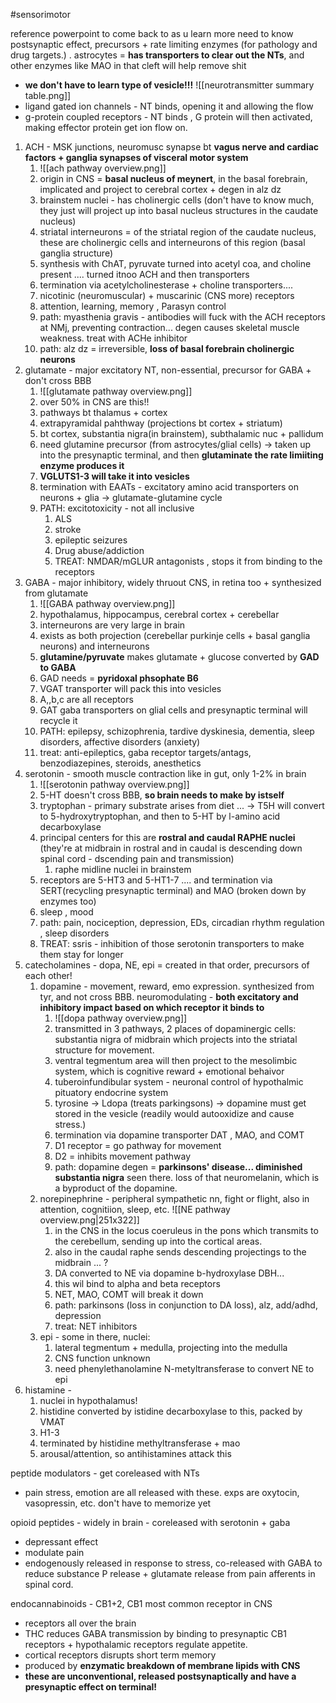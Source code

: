 #sensorimotor 

reference powerpoint to come back to as u learn more
need to know postsynaptic effect, precursors + rate limiting enzymes (for pathology and drug targets.) . 
astrocytes = **has transporters to clear out the NTs**, and other enzymes like MAO in that cleft will help remove shit 
- **we don't have to learn type of vesicle!!!**
![[neurotransmitter summary table.png]]
- ligand gated ion channels - NT binds, opening it and allowing the flow 
- g-protein coupled receptors - NT binds , G protein will then activated, making effector protein get ion flow on. 

1. ACH - MSK junctions, neuromusc synapse bt **vagus nerve and cardiac factors + ganglia synapses of visceral motor system**
	1. ![[ach pathway overview.png]]
	2. origin in CNS = **basal nucleus of meynert**, in the basal forebrain, implicated and project to cerebral cortex + degen in alz dz
	3. brainstem nuclei - has cholinergic cells (don't have to know much, they just will project up into basal nucleus structures in the caudate nucleus)
	4. striatal interneurons = of the striatal region of the caudate nucleus, these are cholinergic cells and interneurons of this region (basal ganglia structure)
	5. synthesis with ChAT, pyruvate turned into acetyl coa, and choline present .... turned itnoo ACH and then transporters 
	6. termination via acetylcholinesterase + choline transporters.... 
	7. nicotinic (neuromuscular) + muscarinic (CNS more) receptors 
	8. attention, learning, memory , Parasyn control 
	9. path: myasthenia gravis - antibodies will fuck with the ACH receptors at NMj, preventing contraction... degen causes skeletal muscle weakness. treat with ACHe inhibitor
	10. path: alz dz = irreversible, **loss of basal forebrain cholinergic neurons**
2. glutamate - major excitatory NT, non-essential, precursor for GABA + don't cross BBB
	1. ![[glutamate pathway overview.png]]
	2. over 50% in CNS are this!!
	3. pathways bt thalamus + cortex
	4. extrapyramidal pahthway (projections bt cortex + striatum)
	5. bt cortex, substantia nigra(in brainstem), subthalamic nuc + pallidum 
	6.  need glutamine precursor (from astrocytes/glial cells) -> taken up into the presynaptic terminal, and then **glutaminate the rate limiiting enzyme produces it**
	7. **VGLUTS1-3 will take it into vesicles** 
	8. termination with EAATs - excitatory amino acid transporters on neurons + glia -> glutamate-glutamine cycle 
	9. PATH: excitotoxicity - not all inclusive 
		1. ALS
		2. stroke
		3. epileptic seizures
		4. Drug abuse/addiction 
		5. TREAT: NMDAR/mGLUR antagonists , stops it from binding to the receptors 
3. GABA - major inhibitory, widely thruout CNS, in retina too + synthesized from glutamate
	1. ![[GABA pathway overview.png]]
	2. hypothalamus, hippocampus, cerebral cortex + cerebellar 
	3. interneurons are very large in brain 
	4. exists as both projection (cerebellar purkinje cells + basal ganglia neurons) and interneurons 
	5. **glutamine/pyruvate** makes glutamate + glucose converted by **GAD to GABA**
	6. GAD needs = **pyridoxal phsophate B6**
	7. VGAT transporter will pack this into vesicles 
	8. A,,b,c are all receptors 
	9. GAT gaba transporters on glial cells and presynaptic terminal will recycle it 
	10. PATH: epilepsy, schizophrenia, tardive dyskinesia, dementia, sleep disorders, affective disorders (anxiety)
	11. treat: anti-epileptics, gaba receptor targets/antags, benzodiazepines, steroids, anesthetics 
4. serotonin - smooth muscle contraction like in gut, only 1-2% in brain
	1. ![[serotonin pathway overview.png]]
	2. 5-HT doesn't cross BBB, **so brain needs to make by istself**
	3. tryptophan - primary substrate arises from diet ... -> T5H will convert to 5-hydroxytryptophan, and then to 5-HT by l-amino acid decarboxylase 
	4. principal centers for this are **rostral and caudal RAPHE nuclei** (they're at midbrain in rostral and in caudal is descending down spinal cord - dscending pain and transmission) 
		1. raphe midline nuclei in brainstem 
	5. receptors are 5-HT3 and 5-HT1-7 .... and termination via SERT(recycling presynaptic terminal) and MAO (broken down by enzymes too)
	6. sleep , mood 
	7. path: pain, nociception, depression, EDs, circadian rhythm regulation , sleep disorders
	8. TREAT: ssris - inhibition of those serotonin transporters to make them stay for longer
5. catecholamines - dopa, NE, epi = created in that order, precursors of each other!
	1. dopamine - movement, reward, emo expression. synthesized from tyr, and not cross BBB. neuromodulating - **both excitatory and inhibitory impact based on which receptor it binds to**
		1. ![[dopa pathway overview.png]]
		2. transmitted in 3 pathways, 2 places of dopaminergic cells: substantia nigra of midbrain which projects into the striatal structure for movement. 
		3. ventral tegmentum area will then project to the mesolimbic system, which is cognitive reward + emotional behaivor 
		4. tuberoinfundibular system - neuronal control of hypothalmic pituatory endocrine system 
		5. tyrosine -> Ldopa (treats parkingsons) -> dopamine must get stored in the vesicle (readily would autooxidize and cause stress.)
		6. termination via dopamine transporter DAT , MAO, and COMT
		7. D1 receptor = go pathway for movement
		8. D2 = inhibits movement pathway 
		9. path: dopamine degen = **parkinsons' disease... diminished substantia nigra** seen there. loss of that neuromelanin, which is a byproduct of the dopamine. 
	2. norepinephrine - peripheral sympathetic nn, fight or flight, also in attention, cognitiion, sleep, etc. ![[NE pathway overview.png|251x322]]
		1. in the CNS in the locus coeruleus in the pons which transmits to the cerebellum, sending up into the cortical areas. 
		2. also in the caudal raphe sends descending projectings to the midbrain ... ? 
		3. DA converted to NE via dopamine b-hydroxylase DBH... 
		4. this wil bind to alpha and beta receptors 
		5. NET, MAO, COMT will break it down 
		6. path: parkinsons (loss in conjunction to DA loss), alz, add/adhd, depression
		7. treat: NET inhibitors
	3. epi - some in there, nuclei:
		1. lateral tegmentum + medulla, projecting into the medulla 
		2. CNS function unknown 
		3. need phenylethanolamine N-metyltransferase to convert NE to epi 
6. histamine - 
	1. nuclei in hypothalamus!
	2. histidine converted by istidine decarboxylase to this, packed by VMAT
	3. H1-3 
	4. terminated by histidine methyltransferase + mao 
	5. arousal/attention, so antihistamines attack this 

peptide modulators - get coreleased with NTs
- pain stress, emotion are all released with these. exps are oxytocin, vasopressin, etc. don't have to memorize yet 

opioid peptides - widely in brain - coreleased with serotonin + gaba 
- depressant effect
- modulate pain 
- endogenously released in response to stress, co-released with GABA to reduce substance P release + glutamate release from pain afferents in spinal cord. 

endocannabinoids - CB1+2, CB1 most common receptor in CNS
- receptors all over the brain 
- THC reduces GABA transmission by binding to presynaptic CB1 receptors + hypothalamic receptors regulate appetite. 
- cortical receptors disrupts short term memory 
- produced by **enzymatic breakdown of membrane lipids with CNS**
- **these are unconventional, released postsynaptically and have a presynaptic effect on terminal!**